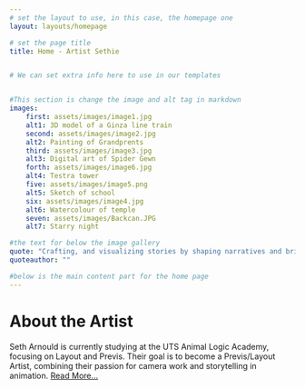 ```yaml
---
# set the layout to use, in this case, the homepage one
layout: layouts/homepage

# set the page title
title: Home - Artist Sethie


# We can set extra info here to use in our templates 


#This section is change the image and alt tag in markdown
images:
    first: assets/images/image1.jpg
    alt1: 3D model of a Ginza line train
    second: assets/images/image2.jpg
    alt2: Painting of Grandprents 
    third: assets/images/image3.jpg
    alt3: Digital art of Spider Gewn
    forth: assets/images/image6.jpg
    alt4: Testra tower
    five: assets/images/image5.png
    alt5: Sketch of school
    six: assets/images/image4.jpg
    alt6: Watercolour of temple
    seven: assets/images/Backcan.JPG
    alt7: Starry night

#the text for below the image gallery 
quote: "Crafting, and visualizing stories by shaping narratives and bringing ideas through cameras and visualize the story through previs"
quoteauthor: ""

#below is the main content part for the home page
---
```


# About the Artist
Seth Arnould is currently studying at the UTS Animal Logic Academy, focusing on Layout and Previs. Their goal is to become a Previs/Layout Artist, combining their passion for camera work and storytelling in animation. [Read More...](/aboutme)